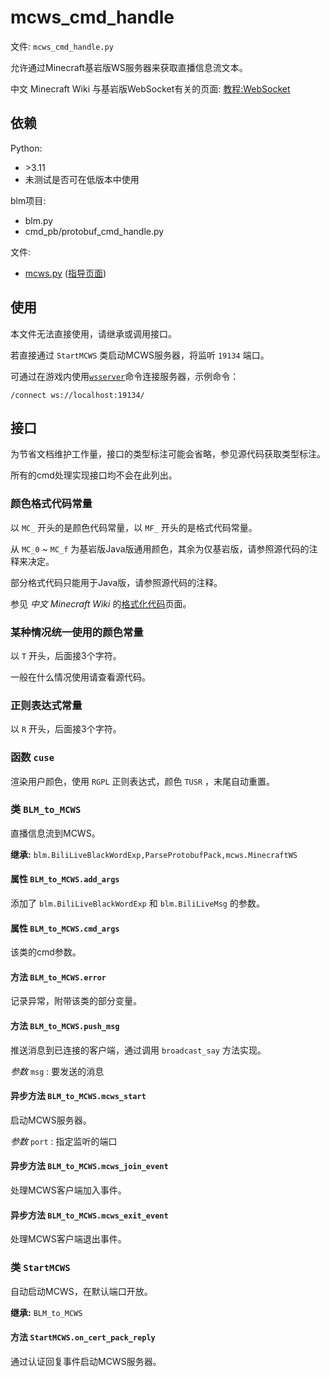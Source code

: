 # mcws_cmd_handle

文件: `mcws_cmd_handle.py`

允许通过Minecraft基岩版WS服务器来获取直播信息流文本。

中文 Minecraft Wiki 与基岩版WebSocket有关的页面: [教程:WebSocket](https://zh.minecraft.wiki/w/Tutorial:WebSocket)

## 依赖

Python:

- \>3.11
- 未测试是否可在低版本中使用

blm项目:

- blm.py
- cmd_pb/protobuf_cmd_handle.py

文件:

- [mcws.py](https://github.com/pskdje/pskdcerepo/blob/main/files/Minecraft%E5%9F%BA%E5%B2%A9%E7%89%88WS%E6%9C%8D%E5%8A%A1%E5%99%A8%E6%A1%86%E6%9E%B6/mcws.py) ([指导页面](https://github.com/pskdje/pskdcerepo/tree/main/files/Minecraft%E5%9F%BA%E5%B2%A9%E7%89%88WS%E6%9C%8D%E5%8A%A1%E5%99%A8%E6%A1%86%E6%9E%B6))

## 使用

本文件无法直接使用，请继承或调用接口。

若直接通过 `StartMCWS` 类启动MCWS服务器，将监听 `19134` 端口。

可通过在游戏内使用[`wsserver`](https://zh.minecraft.wiki/w/%E5%91%BD%E4%BB%A4/wsserver)命令连接服务器，示例命令：

```minecraft-commend
/connect ws://localhost:19134/
```

## 接口

为节省文档维护工作量，接口的类型标注可能会省略，参见源代码获取类型标注。

所有的cmd处理实现接口均不会在此列出。

### 颜色格式代码常量

以 `MC_` 开头的是颜色代码常量，以 `MF_` 开头的是格式代码常量。

从 `MC_0` ~ `MC_f` 为基岩版Java版通用颜色，其余为仅基岩版，请参照源代码的注释来决定。

部分格式代码只能用于Java版，请参照源代码的注释。

参见 *中文 Minecraft Wiki* 的[格式化代码](https://zh.minecraft.wiki/w/%E6%A0%BC%E5%BC%8F%E5%8C%96%E4%BB%A3%E7%A0%81)页面。

### 某种情况统一使用的颜色常量

以 `T` 开头，后面接3个字符。

一般在什么情况使用请查看源代码。

### 正则表达式常量

以 `R` 开头，后面接3个字符。

### 函数 `cuse`

渲染用户颜色，使用 `RGPL` 正则表达式，颜色 `TUSR` ，末尾自动重置。

### 类 `BLM_to_MCWS`

直播信息流到MCWS。

**继承:** `blm.BiliLiveBlackWordExp,ParseProtobufPack,mcws.MinecraftWS`

#### 属性 `BLM_to_MCWS.add_args`

添加了 `blm.BiliLiveBlackWordExp` 和 `blm.BiliLiveMsg` 的参数。

#### 属性 `BLM_to_MCWS.cmd_args`

该类的cmd参数。

#### 方法 `BLM_to_MCWS.error`

记录异常，附带该类的部分变量。

#### 方法 `BLM_to_MCWS.push_msg`

推送消息到已连接的客户端，通过调用 `broadcast_say` 方法实现。

*参数* `msg` : 要发送的消息

#### 异步方法 `BLM_to_MCWS.mcws_start`

启动MCWS服务器。

*参数* `port` : 指定监听的端口

#### 异步方法 `BLM_to_MCWS.mcws_join_event`

处理MCWS客户端加入事件。

#### 异步方法 `BLM_to_MCWS.mcws_exit_event`

处理MCWS客户端退出事件。

### 类 `StartMCWS`

自动启动MCWS，在默认端口开放。

**继承:** `BLM_to_MCWS`

#### 方法 `StartMCWS.on_cert_pack_reply`

通过认证回复事件启动MCWS服务器。
